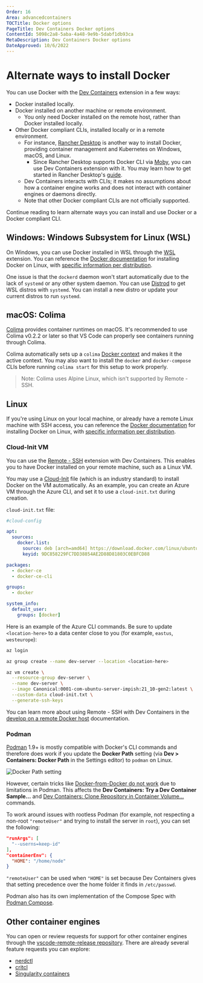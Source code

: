 ```yaml
---
Order: 16
Area: advancedcontainers
TOCTitle: Docker options
PageTitle: Dev Containers Docker options
ContentId: 5098c2a8-5aba-4a48-9e9b-5dabf1db93ca
MetaDescription: Dev Containers Docker options
DateApproved: 10/6/2022
---
```


# Alternate ways to install Docker

You can use Docker with the [Dev Containers](https://marketplace.visualstudio.com/items?itemName=ms-vscode-remote.remote-containers) extension in a few ways:

* Docker installed locally.
* Docker installed on another machine or remote environment.
  * You only need Docker installed on the remote host, rather than Docker installed locally.
* Other Docker compliant CLIs, installed locally or in a remote environment.
  * For instance, [Rancher Desktop](https://docs.rancherdesktop.io/) is another way to install Docker, providing container management and Kubernetes on Windows, macOS, and Linux.
    * Since Rancher Desktop supports Docker CLI via [Moby](https://mobyproject.org/), you can use Dev Containers extension with it. You may learn how to get started in Rancher Desktop's [guide](https://docs.rancherdesktop.io/how-to-guides/vs-code-remote-containers/).
  * Dev Containers interacts with CLIs; it makes no assumptions about how a container engine works and does not interact with container engines or daemons directly.
  * Note that other Docker compliant CLIs are not officially supported.

Continue reading to learn alternate ways you can install and use Docker or a Docker compliant CLI.

## Windows: Windows Subsystem for Linux (WSL)

On Windows, you can use Docker installed in WSL through the [WSL](https://marketplace.visualstudio.com/items?itemName=ms-vscode-remote.remote-wsl) extension. You can reference the [Docker documentation](https://docs.docker.com/engine/install/) for installing Docker on Linux, with [specific information per distribution](https://docs.docker.com/engine/install/centos/).

One issue is that the `dockerd` daemon won't start automatically due to the lack of `systemd` or any other system daemon. You can use [Distrod](https://github.com/nullpo-head/wsl-distrod) to get WSL distros with `systemd`. You can install a new distro or update your current distros to run `systemd`.

## macOS: Colima

[Colima](https://github.com/abiosoft/colima) provides container runtimes on macOS. It's recommended to use Colima v0.2.2 or later so that VS Code can properly see containers running through Colima.

Colima automatically sets up a `colima` [Docker context](https://docs.docker.com/engine/context/working-with-contexts/) and makes it the active context. You may also want to install the `docker` and `docker-compose` CLIs before running `colima start` for this setup to work properly.

> Note: Colima uses Alpine Linux, which isn't supported by Remote - SSH.

## Linux

If you're using Linux on your local machine, or already have a remote Linux machine with SSH access, you can reference the [Docker documentation](https://docs.docker.com/engine/install/) for installing Docker on Linux, with [specific information per distribution](https://docs.docker.com/engine/install/centos/).

### Cloud-Init VM

You can use the [Remote - SSH](https://marketplace.visualstudio.com/items?itemName=ms-vscode-remote.remote-ssh) extension with Dev Containers. This enables you to have Docker installed on your remote machine, such as a Linux VM.

You may use a [Cloud-Init](https://cloud-init.io/) file (which is an industry standard) to install Docker on the VM automatically. As an example, you can create an Azure VM through the Azure CLI, and set it to use a `cloud-init.txt` during creation.

`cloud-init.txt` file:

```yaml
#cloud-config

apt:
  sources:
    docker.list:
      source: deb [arch=amd64] https://download.docker.com/linux/ubuntu $RELEASE stable
      keyid: 9DC858229FC7DD38854AE2D88D81803C0EBFCD88

packages:
  - docker-ce
  - docker-ce-cli

groups:
  - docker

system_info:
  default_user:
    groups: [docker]
```

Here is an example of the Azure CLI commands. Be sure to update `<location-here>` to a data center close to you (for example, `eastus`, `westeurope`):

``` bash
az login

az group create --name dev-server --location <location-here>

az vm create \
  --resource-group dev-server \
  --name dev-server \
  --image Canonical:0001-com-ubuntu-server-impish:21_10-gen2:latest \
  --custom-data cloud-init.txt \
  --generate-ssh-keys
```

You can learn more about using Remote - SSH with Dev Containers in the [develop on a remote Docker host](https://code.visualstudio.com/remote/advancedcontainers/develop-remote-host#_connect-using-docker-contexts) documentation.

### Podman

[Podman](https://podman.io/) 1.9+ is mostly compatible with Docker's CLI commands and therefore does work if you update the **Docker Path** setting (via **Dev > Containers: Docker Path** in the Settings editor) to `podman` on Linux.

![Docker Path setting](images/platform-options/docker-path-setting.png)

However, certain tricks like [Docker-from-Docker do not work](https://github.com/containers/libpod/issues/4056#issuecomment-535511841) due to limitations in Podman. This affects the **Dev Containers: Try a Dev Container Sample...** and [Dev Containers: Clone Repository in Container Volume...](/docs/remote/containers.md#quick-start-open-a-git-repository-or-github-pr-in-an-isolated-container-volume) commands.

To work around issues with rootless Podman (for example, not respecting a non-root `"remoteUser"` and trying to install the server in `root`), you can set the following:

```json
"runArgs": [
  "--userns=keep-id"
],
"containerEnv": {
  "HOME": "/home/node"
}
```

`"remoteUser"` can be used when `"HOME"` is set because Dev Containers gives that setting precedence over the home folder it finds in `/etc/passwd`.

Podman also has its own implementation of the Compose Spec with [Podman Compose](https://github.com/containers/podman-compose).

## Other container engines

You can open or review requests for support for other container engines through the [vscode-remote-release repository](https://github.com/microsoft/vscode-remote-release). There are already several feature requests you can explore:

* [nerdctl](https://github.com/microsoft/vscode-remote-release/issues/6014)
* [critcl](https://github.com/microsoft/vscode-remote-release/issues/6075)
* [Singularity containers](https://github.com/microsoft/vscode-remote-release/issues/3066)
